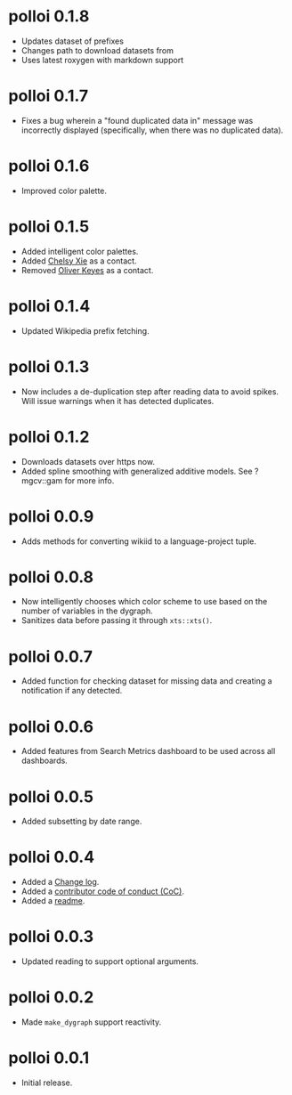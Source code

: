 polloi 0.1.8
============
- Updates dataset of prefixes
- Changes path to download datasets from
- Uses latest roxygen with markdown support

polloi 0.1.7
============
- Fixes a bug wherein a "found duplicated data in" message was incorrectly displayed (specifically, when there was no duplicated data).

polloi 0.1.6
============
- Improved color palette.

polloi 0.1.5
============
- Added intelligent color palettes.
- Added [Chelsy Xie](https://meta.wikimedia.org/wiki/User:CXie_(WMF)) as a contact.
- Removed [Oliver Keyes](https://meta.wikimedia.org/wiki/User:Okeyes_(WMF)) as a contact.

polloi 0.1.4
============
- Updated Wikipedia prefix fetching.

polloi 0.1.3
============
- Now includes a de-duplication step after reading data to avoid spikes. Will issue warnings when it has detected duplicates.

polloi 0.1.2
============
- Downloads datasets over https now.
- Added spline smoothing with generalized additive models. See ?mgcv::gam for more info.

polloi 0.0.9
============
- Adds methods for converting wikiid to a language-project tuple.

polloi 0.0.8
============
- Now intelligently chooses which color scheme to use based on the number of variables in the dygraph.
- Sanitizes data before passing it through `xts::xts()`.

polloi 0.0.7
============
- Added function for checking dataset for missing data and creating a notification if any detected.

polloi 0.0.6
============
- Added features from Search Metrics dashboard to be used across all dashboards.

polloi 0.0.5
=============
- Added subsetting by date range.

polloi 0.0.4
=============
- Added a [Change log](NEWS.md).
- Added a [contributor code of conduct (CoC)](CONDUCT.md).
- Added a [readme](README.md).

polloi 0.0.3
=============
- Updated reading to support optional arguments.

polloi 0.0.2
=============
- Made `make_dygraph` support reactivity.

polloi 0.0.1
=============
- Initial release.
